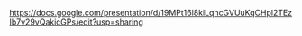 https://docs.google.com/presentation/d/19MPt16l8klLqhcGVUuKqCHpl2TEzIb7v29vQakicGPs/edit?usp=sharing
